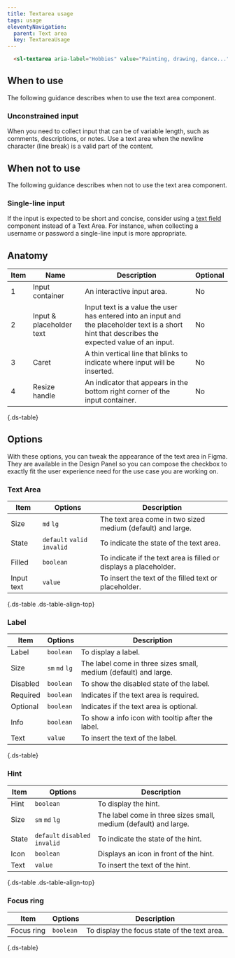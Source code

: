 ```yaml
---
title: Textarea usage
tags: usage
eleventyNavigation:
  parent: Text area
  key: TextareaUsage
---
```

<section class="no-heading">

<div class="ds-example">
  <sl-textarea
    aria-label="Hobbies"
    value="Painting, drawing, dance, photography, knitting, web design and cycling."
    style="width: 300px;"
  ></sl-textarea>
</div>

<div class="ds-code">

  ```html
    <sl-textarea aria-label="Hobbies" value="Painting, drawing, dance..."></sl-textarea>
  ```

</div>

</section>

<section>

## When to use

The following guidance describes when to use the text area component.

### Unconstrained input
When you need to collect input that can be of variable length, such as comments, descriptions, or notes.
Use a text area when the newline character (line break) is a valid part of the content.

</section>

<section>

## When not to use

The following guidance describes when not to use the text area component.

### Single-line input

If the input is expected to be short and concise, consider using a [text field](/categories/components/text-field/) component instead of a Text Area.
For instance, when collecting a username or password a single-line input is more appropriate.

</section>

<section>

## Anatomy

<div class="ds-table-wrapper">

| Item | Name | Description | Optional|
|-|-|-|-|
| 1 | Input container | An interactive input area. |No|
| 2 | Input & placeholder text | Input text is a value the user has entered into an input and the placeholder text is a short hint that describes the expected value of an input. |No|
| 3 | Caret | A thin vertical line that blinks to indicate where input will be inserted. |No|
| 4 | Resize handle | An indicator that appears in the bottom right corner of the input container. |No|

{.ds-table}

</div>

</section>

<section>

## Options
With these options, you can tweak the appearance of the text area in Figma. They are available in the Design Panel so you can compose the checkbox to exactly fit the user experience need for the use case you are working on.

### Text Area

<div class="ds-table-wrapper">

|Item|Options|Description|
|-|-|-|
|Size|`md` `lg`| The text area come in two sized medium (default) and large.|
|State|`default` `valid` `invalid`| To indicate the state of the text area.|
|Filled|`boolean`| To indicate if the text area is filled or displays a placeholder.|
|Input text|`value`| To insert the text of the filled text or placeholder.|

{.ds-table .ds-table-align-top}

</div>

### Label

<div class="ds-table-wrapper">

|Item|Options|Description|
|-|-|-|
|Label|`boolean`| To display a label.|
|Size|`sm` `md` `lg`| The label come in three sizes small, medium (default) and large.|
|Disabled|`boolean`| To show the disabled state of the label.|
|Required|`boolean`| Indicates if the text area is required.|
|Optional|`boolean`| Indicates if the text area is optional.|
|Info|`boolean`| To show a info icon with tooltip after the label.|
|Text|`value`| To insert the text of the label.|

{.ds-table}

</div>

### Hint

<div class="ds-table-wrapper">

|Item|Options|Description|
|-|-|-|
|Hint|`boolean`| To display the hint.|
|Size|`sm` `md` `lg`| The label come in three sizes small, medium (default) and large.|
|State|`default` `disabled` `invalid`| To indicate the state of the hint.|
|Icon|`boolean`| Displays an icon in front of the hint.|
|Text|`value`| To insert the text of the hint.|

{.ds-table .ds-table-align-top}

</div>

### Focus ring

<div class="ds-table-wrapper">

|Item|Options|Description|
|-|-|-|
|Focus ring|`boolean`| To display the focus state of the text area.|

{.ds-table}

</div>
  
</section>
